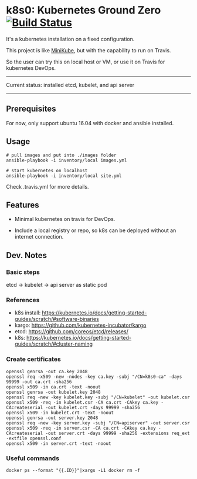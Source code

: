 # k8s0: Kubernetes Ground Zero [![Build Status](https://travis-ci.org/reachlin/k8s0.svg)][travis]

It's a kubernetes installation on a fixed configuration.

This project is like [MiniKube](https://kubernetes.io/docs/getting-started-guides/minikube/), but with the capability to run on Travis.

So the user can try this on local host or VM, or use it on Travis for kubernetes DevOps.

**********************

Current status: installed etcd, kubelet, and api server

**********************

## Prerequisites

For now, only support ubuntu 16.04 with docker and ansible installed.

## Usage

```
# pull images and put into ./images folder
ansible-playbook -i inventory/local images.yml

# start kubernetes on localhost
ansible-playbook -i inventory/local site.yml
```

Check .travis.yml for more details.

## Features

* Minimal kubernetes on travis for DevOps.

* Include a local registry or repo, so k8s can be deployed without an internet connection.

## Dev. Notes

### Basic steps

etcd -> kubelet -> api server as static pod

### References

* k8s install: https://kubernetes.io/docs/getting-started-guides/scratch/#software-binaries
* kargo: https://github.com/kubernetes-incubator/kargo
* etcd: https://github.com/coreos/etcd/releases/
* k8s: https://kubernetes.io/docs/getting-started-guides/scratch/#cluster-naming

### Create certificates

```
openssl genrsa -out ca.key 2048
openssl req -x509 -new -nodes -key ca.key -subj "/CN=k8s0-ca" -days 99999 -out ca.crt -sha256
openssl x509 -in ca.crt -text -noout
openssl genrsa -out kubelet.key 2048
openssl req -new -key kubelet.key -subj "/CN=kubelet" -out kubelet.csr
openssl x509 -req -in kubelet.csr -CA ca.crt -CAkey ca.key -CAcreateserial -out kubelet.crt -days 99999 -sha256
openssl x509 -in kubelet.crt -text -noout
openssl genrsa -out server.key 2048
openssl req -new -key server.key -subj "/CN=apiserver" -out server.csr
openssl x509 -req -in server.csr -CA ca.crt -CAkey ca.key -CAcreateserial -out server.crt -days 99999 -sha256 -extensions req_ext -extfile openssl.conf
openssl x509 -in server.crt -text -noout
```

### Useful commands

```
docker ps --format "{{.ID}}"|xargs -L1 docker rm -f
```

[travis]: https://travis-ci.org/reachlin/k8s0
